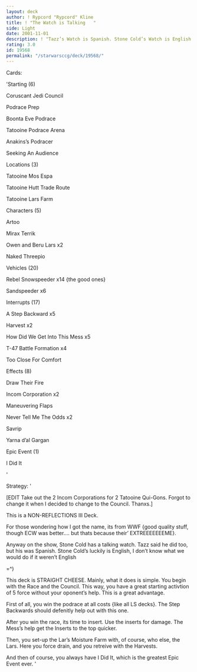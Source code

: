 ```yaml
---
layout: deck
author: ! Rypcord "Rypcord" Kline
title: ! "The Watch is Talking   "
side: Light
date: 2001-11-01
description: ! "Tazz’s Watch is Spanish. Stone Cold’s Watch is English. This is a Cheese deck."
rating: 3.0
id: 19568
permalink: "/starwarsccg/deck/19568/"
---
```

Cards: 

'Starting (6) 

Coruscant Jedi Council

Podrace Prep 

Boonta Eve Podrace 

Tatooine Podrace Arena 

Anakins’s Podracer 

Seeking An Audience 


Locations (3) 

Tatooine Mos Espa 

Tatooine Hutt Trade Route 

Tatooine Lars Farm 


Characters (5) 

Artoo 

Mirax Terrik 

Owen and Beru Lars x2 

Naked Threepio


Vehicles (20) 

Rebel Snowspeeder x14 {the good ones}

Sandspeeder x6 


Interrupts (17) 

A Step Backward x5 

Harvest x2 

How Did We Get Into This Mess x5 

T-47 Battle Formation x4 

Too Close For Comfort 


Effects (8) 

Draw Their Fire 

Incom Corporation x2 

Maneuvering Flaps 

Never Tell Me The Odds x2 

Savrip 

Yarna d’al Gargan 


Epic Event (1) 

I Did It 

'

Strategy: '

[EDIT Take out the 2 Incom Corporations for 2 Tatooine Qui-Gons. Forgot to change it when I decided to change to the Council. Thanxs.]


This is a NON-REFLECTIONS III Deck.


For those wondering how I got the name, its from WWF {good quality stuff, though ECW was better.... but thats because their’ EXTREEEEEEEME}.


Anyway on the show, Stone Cold has a talking watch. Tazz said he did too, but his was Spanish. Stone Cold’s luckily is English, I don’t know what we would do if it weren’t English 

=^)



This deck is STRAIGHT CHEESE. Mainly, what it does is simple. You begin with the Race and the Council. This way, you have a great starting activtion of 5 force without your oponent’s help. This is a great advantage.


First of all, you win the podrace at all costs {like all LS decks}. The Step Backwards should defenitly help out with this one.


After you win the race, its time to insert. Use the inserts for damage. The Mess’s help get the Inserts to the top quicker.


Then, you set-up the Lar’s Moisture Farm with, of course, who else, the Lars. Here you force drain, and you retreive with the Harvests. 


And then of course, you always have I Did It, which is the greatest Epic Event ever.  '
